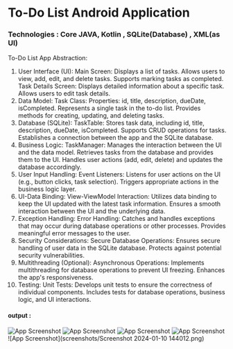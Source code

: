 # To-Do List Android Application

### Technologies : Core JAVA, Kotlin , SQLite(Database) , XML(as UI)

To-Do List App Abstraction:
1. User Interface (UI):
Main Screen:
Displays a list of tasks.
Allows users to view, add, edit, and delete tasks.
Supports marking tasks as completed.
Task Details Screen:
Displays detailed information about a specific task.
Allows users to edit task details.
2. Data Model:
Task Class:
Properties: id, title, description, dueDate, isCompleted.
Represents a single task in the to-do list.
Provides methods for creating, updating, and deleting tasks.
3. Database (SQLite):
TaskTable:
Stores task data, including id, title, description, dueDate, isCompleted.
Supports CRUD operations for tasks.
Establishes a connection between the app and the SQLite database.
4. Business Logic:
TaskManager:
Manages the interaction between the UI and the data model.
Retrieves tasks from the database and provides them to the UI.
Handles user actions (add, edit, delete) and updates the database accordingly.
5. User Input Handling:
Event Listeners:
Listens for user actions on the UI (e.g., button clicks, task selection).
Triggers appropriate actions in the business logic layer.
6. UI-Data Binding:
View-ViewModel Interaction:
Utilizes data binding to keep the UI updated with the latest task information.
Ensures a smooth interaction between the UI and the underlying data.
7. Exception Handling:
Error Handling:
Catches and handles exceptions that may occur during database operations or other processes.
Provides meaningful error messages to the user.
8. Security Considerations:
Secure Database Operations:
Ensures secure handling of user data in the SQLite database.
Protects against potential security vulnerabilities.
9. Multithreading (Optional):
Asynchronous Operations:
Implements multithreading for database operations to prevent UI freezing.
Enhances the app's responsiveness.
10. Testing:
Unit Tests:
Develops unit tests to ensure the correctness of individual components.
Includes tests for database operations, business logic, and UI interactions.

#### output :


![App Screenshot](screenshots/Screenshot%202024-01-10%20143816.png)
![App Screenshot](screenshots/Screenshot%202024-01-10%20143909.png)
![App Screenshot](screenshots/Screenshot%202024-01-10%20143934.png)
![App Screenshot](screenshots/Screenshot%202024-01-10%20143955.png)
![App Screenshot](screenshots/Screenshot 2024-01-10 144012.png)

